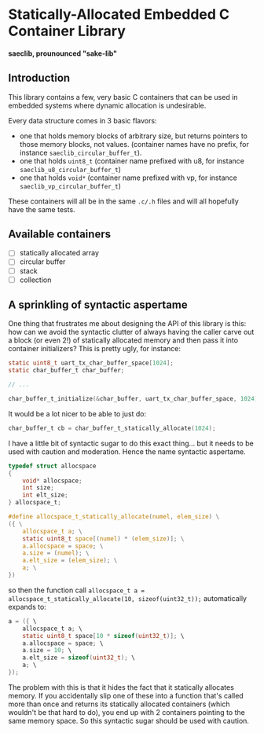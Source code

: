 # Statically-Allocated Embedded C Container Library
#### saeclib, prounounced "sake-lib"

## Introduction
This library contains a few, very basic C containers that can be used in embedded systems where dynamic allocation is undesirable.

Every data structure comes in 3 basic flavors:
  - one that holds memory blocks of arbitrary size, but returns pointers to those memory blocks, not values.   (container names have no prefix, for instance `saeclib_circular_buffer_t`).
  - one that holds `uint8_t`  (container name prefixed with u8, for instance `saeclib_u8_circular_buffer_t`)
  - one that holds `void*`    (container name prefixed with vp, for instance `saeclib_vp_circular_buffer_t`)

These containers will all be in the same `.c/.h` files and will all hopefully have the same tests.

## Available containers
  - [ ] statically allocated array
  - [ ] circular buffer
  - [ ] stack
  - [ ] collection

## A sprinkling of syntactic aspertame
One thing that frustrates me about designing the API of this library is this: how can we avoid the syntactic clutter of always having the caller carve out a block (or even 2!) of statically allocated memory and then pass it into container initializers? This is pretty ugly, for instance:

```C
static uint8_t uart_tx_char_buffer_space[1024];
static char_buffer_t char_buffer;

// ...

char_buffer_t_initialize(&char_buffer, uart_tx_char_buffer_space, 1024);
```

It would be a lot nicer to be able to just do:

```C
char_buffer_t cb = char_buffer_t_statically_allocate(1024);
```

I have a little bit of syntactic sugar to do this exact thing... but it needs to be used with caution and moderation. Hence the name syntactic aspertame.

```C
typedef struct allocspace
{
	void* allocspace;
	int size;
	int elt_size;
} allocspace_t;

#define allocspace_t_statically_allocate(numel, elem_size) \
({ \
    allocspace_t a; \
    static uint8_t space[(numel) * (elem_size)]; \
    a.allocspace = space; \
    a.size = (numel); \
    a.elt_size = (elem_size); \
    a; \
})
```

so then the function call `allocspace_t a = allocspace_t_statically_allocate(10, sizeof(uint32_t));` automatically expands to:

```C
a = ({ \
    allocspace_t a; \
    static uint8_t space[10 * sizeof(uint32_t)]; \
    a.allocspace = space; \
    a.size = 10; \
    a.elt_size = sizeof(uint32_t); \
    a; \
});
```

The problem with this is that it hides the fact that it statically allocates memory. If you accidentally slip one of these into a function that's called more than once and returns its statically allocated containers (which wouldn't be that hard to do), you end up with 2 containers pointing to the same memory space. So this syntactic sugar should be used with caution.
